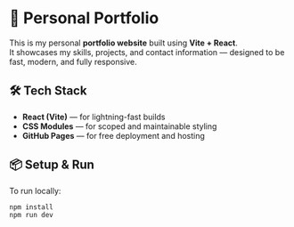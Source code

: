 # 🚀 Personal Portfolio

This is my personal **portfolio website** built using **Vite + React**.  
It showcases my skills, projects, and contact information — designed to be fast, modern, and fully responsive.

## 🛠️ Tech Stack

- **React (Vite)** — for lightning-fast builds
- **CSS Modules** — for scoped and maintainable styling
- **GitHub Pages** — for free deployment and hosting

## 📦 Setup & Run

To run locally:

```bash
npm install
npm run dev
```
